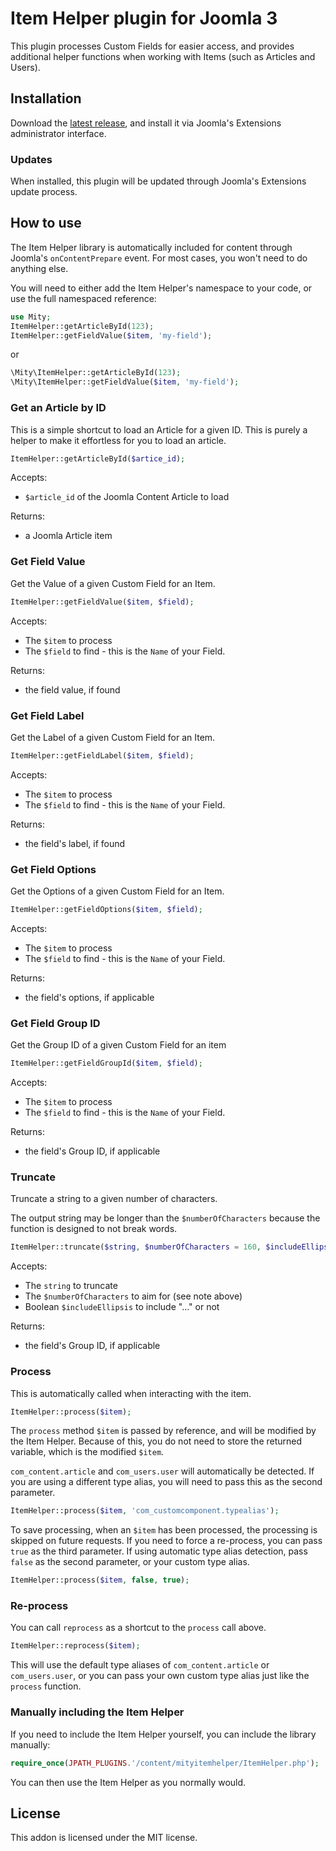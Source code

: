 # Item Helper plugin for Joomla 3

This plugin processes Custom Fields for easier access, and provides additional helper functions when working with
Items (such as Articles and Users).

## Installation

Download the [latest release](/mitydigital/joomla-item-helper/releases/latest/download/plg_content_mityitemhelper.zip),
and install it via Joomla's Extensions administrator interface.

### Updates

When installed, this plugin will be updated through Joomla's Extensions update process.

## How to use

The Item Helper library is automatically included for content through Joomla's `onContentPrepare` event. For most cases,
you won't need to do anything else.

You will need to either add the Item Helper's namespace to your code, or use the full namespaced reference:

```php
use Mity;
ItemHelper::getArticleById(123);
ItemHelper::getFieldValue($item, 'my-field');
```

or

```php
\Mity\ItemHelper::getArticleById(123);
\Mity\ItemHelper::getFieldValue($item, 'my-field');
```

### Get an Article by ID

This is a simple shortcut to load an Article for a given ID. This is purely a helper to make it effortless for you to
load an article.

```php
ItemHelper::getArticleById($artice_id);
```

Accepts:

- `$article_id` of the Joomla Content Article to load

Returns:

- a Joomla Article item

### Get Field Value

Get the Value of a given Custom Field for an Item.

```php
ItemHelper::getFieldValue($item, $field);
```

Accepts:

- The `$item` to process
- The `$field` to find - this is the `Name` of your Field.

Returns:

- the field value, if found

### Get Field Label

Get the Label of a given Custom Field for an Item.

```php
ItemHelper::getFieldLabel($item, $field);
```

Accepts:

- The `$item` to process
- The `$field` to find - this is the `Name` of your Field.

Returns:

- the field's label, if found

### Get Field Options

Get the Options of a given Custom Field for an Item.

```php
ItemHelper::getFieldOptions($item, $field);
```

Accepts:

- The `$item` to process
- The `$field` to find - this is the `Name` of your Field.

Returns:

- the field's options, if applicable

### Get Field Group ID

Get the Group ID of a given Custom Field for an item

```php
ItemHelper::getFieldGroupId($item, $field);
```

Accepts:

- The `$item` to process
- The `$field` to find - this is the `Name` of your Field.

Returns:

- the field's Group ID, if applicable

### Truncate

Truncate a string to a given number of characters.

The output string may be longer than the `$numberOfCharacters` because the function is designed to not break words.

```php
ItemHelper::truncate($string, $numberOfCharacters = 160, $includeEllipsis = true);
```

Accepts:

- The `string` to truncate
- The `$numberOfCharacters` to aim for (see note above)
- Boolean `$includeEllipsis` to include "..." or not

Returns:

- the field's Group ID, if applicable

### Process

This is automatically called when interacting with the item.

```php
ItemHelper::process($item);
```

The `process` method `$item` is passed by reference, and will be modified by the Item Helper. Because of this, you do
not need to store the returned variable, which is the modified `$item`.

`com_content.article` and `com_users.user` will automatically be detected. If you are using a different type alias, you
will need to pass this as the second parameter.

```php
ItemHelper::process($item, 'com_customcomponent.typealias');
```

To save processing, when an `$item` has been processed, the processing is skipped on future requests. If you need to
force a re-process, you can pass `true` as the third parameter. If using automatic type alias detection, pass `false` as
the second parameter, or your custom type alias.

```php
ItemHelper::process($item, false, true);
```

### Re-process

You can call `reprocess` as a shortcut to the `process` call above.

```php
ItemHelper::reprocess($item);
```

This will use the default type aliases of `com_content.article` or `com_users.user`, or you can pass your own custom
type alias just like the `process` function.

### Manually including the Item Helper

If you need to include the Item Helper yourself, you can include the library manually:

```php
require_once(JPATH_PLUGINS.'/content/mityitemhelper/ItemHelper.php');
```

You can then use the Item Helper as you normally would.

## License

This addon is licensed under the MIT license.